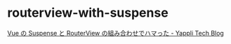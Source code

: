 # routerview-with-suspense

[Vue の Suspense と RouterView の組み合わせでハマった - Yappli Tech Blog](https://tech.yappli.io/entry/suspense-with-routerview)
